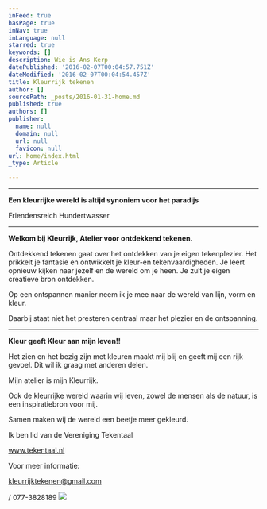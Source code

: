 ```yaml
---
inFeed: true
hasPage: true
inNav: true
inLanguage: null
starred: true
keywords: []
description: Wie is Ans Kerp
datePublished: '2016-02-07T00:04:57.751Z'
dateModified: '2016-02-07T00:04:54.457Z'
title: Kleurrijk tekenen
author: []
sourcePath: _posts/2016-01-31-home.md
published: true
authors: []
publisher:
  name: null
  domain: null
  url: null
  favicon: null
url: home/index.html
_type: Article

---
```

****

**Een kleurrijke wereld is altijd synoniem voor het paradijs**

Friendensreich Hundertwasser

****

**Welkom bij
Kleurrijk, Atelier voor ontdekkend tekenen.**

Ontdekkend
tekenen gaat over het ontdekken van je eigen tekenplezier. Het prikkelt je
fantasie en ontwikkelt je kleur-en tekenvaardigheden. Je leert opnieuw kijken
naar jezelf en de wereld om je heen. Je zult je eigen creatieve bron ontdekken.

Op een ontspannen
manier neem ik je mee naar de wereld van lijn, vorm en kleur.

Daarbij staat
niet het presteren centraal maar het plezier en de ontspanning.

****

**Kleur
geeft Kleur aan mijn leven!!**

Het zien en het
bezig zijn met kleuren maakt mij blij en geeft mij een rijk gevoel. Dit wil ik
graag met anderen delen.

Mijn atelier is
mijn Kleurrijk.

Ook de
kleurrijke wereld waarin wij leven, zowel de mensen als de natuur, is een
inspiratiebron voor mij.

Samen maken wij
de wereld een beetje meer gekleurd.

Ik
ben lid van de Vereniging Tekentaal 

www.tekentaal.nl

Voor
meer informatie: 

kleurrijktekenen@gmail.com

[][0][][1]

/ 077-3828189
![](https://s3-us-west-2.amazonaws.com/the-grid-img/p/9e446cac85e2f13a911463e62133bbd6506b6532.jpg)

[0]: http://www.tekentaal.nl/
[1]: mailto:kleurrijktekenen@gmail.com